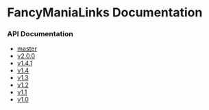 FancyManiaLinks Documentation
===============

### API Documentation
* [master](http://steeffeen.github.io/FancyManiaLinks/master/)
* [v2.0.0](http://steeffeen.github.io/FancyManiaLinks/2.0.0/)
* [v1.4.1](http://steeffeen.github.io/FancyManiaLinks/1.4.1/)
* [v1.4](http://steeffeen.github.io/FancyManiaLinks/1.4/)
* [v1.3](http://steeffeen.github.io/FancyManiaLinks/1.3/)
* [v1.2](http://steeffeen.github.io/FancyManiaLinks/1.2/)
* [v1.1](http://steeffeen.github.io/FancyManiaLinks/1.1/)
* [v1.0](http://steeffeen.github.io/FancyManiaLinks/1.0/)
